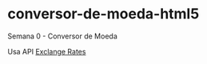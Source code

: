 # conversor-de-moeda-html5
Semana 0 - Conversor de Moeda

Usa API [Exclange Rates](http://exchangeratesapi.io/)